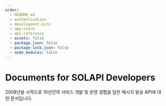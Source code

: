 ```yaml
---
order:
  - README.md
  - authentication
  - development-kits
  - app-store
  - api-reference
  - assets: false
  - package.json: false
  - package-lock.json: false
  - node_modules: false
---
```


# Documents for SOLAPI Developers

2008년을 시작으로 10년간의 서비스 개발 및 운영 경험을 담은 메시지 발송 API에 대한 문서입니다.

